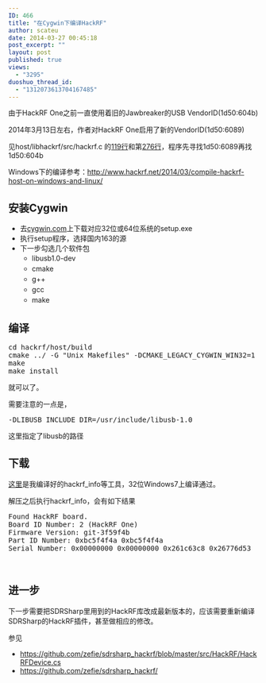 ```yaml
---
ID: 466
title: "在Cygwin下编译HackRF"
author: scateu
date: 2014-03-27 00:45:18
post_excerpt: ""
layout: post
published: true
views:
  - "3295"
duoshuo_thread_id:
  - "1312073613704167485"
---
```

由于HackRF One之前一直使用着旧的Jawbreaker的USB VendorID(1d50:604b)

2014年3月13日左右，作者对HackRF One启用了新的VendorID(1d50:6089)

见host/libhackrf/src/hackrf.c
的<a href="https://github.com/mossmann/hackrf/blob/master/host/libhackrf/src/hackrf.c#L119">119行</a>和第<a href="https://github.com/mossmann/hackrf/blob/master/host/libhackrf/src/hackrf.c#L276">276行</a>，程序先寻找1d50:6089再找1d50:604b

Windows下的编译参考：<a href="http://www.hackrf.net/2014/03/compile-hackrf-host-on-windows-and-linux/">http://www.hackrf.net/2014/03/compile-hackrf-host-on-windows-and-linux/</a>
<h2>安装Cygwin</h2>
<ul>
	<li>去<a href="http://cygwin.com">cygwin.com</a>上下载对应32位或64位系统的setup.exe</li>
	<li>执行setup程序，选择国内163的源</li>
	<li>下一步勾选几个软件包
<ul>
	<li><span style="line-height: 1.5em;">libusb1.0-dev</span></li>
	<li><span style="line-height: 1.5em;">cmake</span></li>
	<li><span style="line-height: 1.5em;">g++ </span></li>
	<li><span style="line-height: 1.5em;">gcc </span></li>
	<li><span style="line-height: 1.5em;">make</span></li>
</ul>
</li>
</ul>
<h2>编译</h2>
<pre class="lang:sh decode:true">cd hackrf/host/build
cmake ../ -G "Unix Makefiles" -DCMAKE_LEGACY_CYGWIN_WIN32=1 -DLIBUSB_INCLUDE_DIR=/usr/include/libusb-1.0
make
make install</pre>
就可以了。

需要注意的一点是，
<pre>-DLIBUSB_INCLUDE_DIR=/usr/include/libusb-1.0</pre>
这里指定了libusb的路径
<h2>下载</h2>
<a href="http://pan.baidu.com/s/1bnrKeMb">这里</a>是我编译好的hackrf_info等工具，32位Windows7上编译通过。

解压之后执行hackrf_info，会有如下结果
<pre class="lang:default decode:true">Found HackRF board.
Board ID Number: 2 (HackRF One)
Firmware Version: git-3f59f4b
Part ID Number: 0xbc5f4f4a 0xbc5f4f4a
Serial Number: 0x00000000 0x00000000 0x261c63c8 0x26776d53</pre>
&nbsp;
<h2>进一步</h2>
下一步需要把SDRSharp里用到的HackRF库改成最新版本的，应该需要重新编译SDRSharp的HackRF插件，甚至做相应的修改。

参见
<ul>
	<li><a href="https://github.com/zefie/sdrsharp_hackrf/blob/master/src/HackRF/HackRFDevice.cs">https://github.com/zefie/sdrsharp_hackrf/blob/master/src/HackRF/HackRFDevice.cs</a></li>
	<li><a href="https://github.com/zefie/sdrsharp_hackrf/">https://github.com/zefie/sdrsharp_hackrf/</a><a href="https://github.com/zefie/sdrsharp_hackrf/blob/master/src/HackRF/HackRFDevice.cs">
</a></li>
</ul>
&nbsp;
